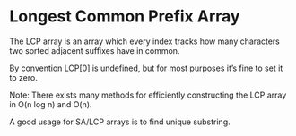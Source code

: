 # Longest Common Prefix Array

The LCP array is an array which every index tracks how many characters two sorted adjacent suffixes have in common.

By convention LCP[0] is undefined, but for most purposes it’s fine to set it to zero.

Note: There exists many methods for efficiently constructing the LCP array in O(n log n) and O(n).

A good usage for SA/LCP arrays is to find unique substring.